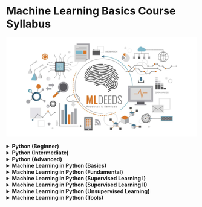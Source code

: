 # Machine Learning Basics Course Syllabus

![DataScience MLDeeds](contents/DataScienceMLDeeds.jpg "DataScience MLDeeds")

<details>
  <summary><b>Python (Beginner)</b></summary>

- Intro (what is Python?)
- Getting Started
- General Syntax
- Comments
- Variables
  - Global Variables
- PIP Package Manager
- Data Types
  - Numbers
  - Strings
    - String Formatting
  - Booleans
  - Type Castings
- Data Structures (Collections)
  - Lists
  - Tuples
  - Sets
  - Dictionaries
  - Arrays
- Operations and Control Structure
  - Simple Operators
  - If-else (Control flow)
  - While Loops
  - For Loops
  - Break and Continue
- Blocks
  - Functions (methods)
    - Variable Scopes
    - Lambda Functions
    - Call by Value or Reference
  - Classes and Objects
    - Inheritance
    - Iterators
- Modules
  - OS
  - Globe
  - Math
  - JSON
  - Date Time
  - Regex
- Utilities
  - Try … Except
    - Exceptions
- User Inputs

</details>
<details>
  <summary><b>Python (Intermediate)</b></summary>
    
- Files
    - Create
    - Open/Close
    - Read/Write
    - Delete
- Modules
    - Random
    - Math and cMath
    - Requests
    - Statistics
- Built-in Functions
    - General
    - Strings
    - Lists
    - Sets
    - Tuples
    - Dictionaries
    - Arrays
    - Files
- Databases
    - MySQL
      - Create Database
      - Create Table
      - Insert
      - Select
      - Update
      - Delete
      - Drop Table
      - Limit
      - Order by
      - Join

</details>
<details>
  <summary><b>Python (Advanced)</b></summary>

- Modules

  - NumPy

    - Intro
    - Data Types
    - Arrays
      - 1D, 2D, and nD
      - Shape of Arrays
      - Copy and View
    - Indexing
      - Negative Indexing
    - Slicing
    - Reshaping
    - Iterating
    - Join and Split
    - Sorting
    - Filtration
    - Searching
    - Randomization
    - Data Distribution
      - Normal
      - Uniform
      - Binormal
      - Logistic
      - Pareto
    - Universal Functions (uFuncs)
      - Arithmatic
      - Logs
      - Hyperbolic

  - SciPy
    - Intro
    - Constants
    - Optimizers
    - Working with Sparse Data
    - Spatial Data
    - Graphs
    - Interpolation
    - Statistical Significance Tests
  - Pandas
    - Intro
    - Series
    - DataFrames
      - Create
      - Select
      - Insert
      - Slice
      - Describe
      - Sort
      - Merge
    - Reading from Files
      - JSON
      - CSV
      - TXT
    - Analyzing Data
    - Cleaning Data
    - Exporting
    - Correlations
    - Plotting
  - Matplotlib
    - Intro
    - Plotting
      - Lines
      - Markers
      - Labels
      - Grids
    - Subplots
    - Charts
      - Line Chart
      - Bar Chart
      - Histogram
      - Scatter
      - Pie Chart
    - More
      - Legends
      - Shadows
      - Colors
      - Customizations

</details>

<details>
  <summary><b>Machine Learning in Python (Basics)</b></summary>

- Intro
  - Machine Learning Basics
    - A Brief Overview
    - Data Acquisition (Sensors)
    - Key Tasks of ML
      - Supervised Learning
      - Unsupervised Learning
  - Why using Python?
- Data Sets
- Statistics
  - Mean
  - Mode
  - Median
  - Variance
  - Standard Deviation
  - Percentiles
- Data Distributions
  - Concepts
  - Visualization
- Regression
  - Fitting
  - Types
    - Linear Regression
    - Polynomial Regression
    - Multiple Regression
  - Relationship Extraction
  - Coefficient
  - Prediction
  - Result Explained
- Scale Features
- Data Split
  - Train, Test, and Evaluation
  - Visualization
- Classification
- Prediction
- Decision Trees

</details>

<details>
  <summary><b>Machine Learning in Python (Fundamental)</b></summary>

- Steps of ML Algorithms
  - Data Collection
  - Data Preparation
  - Input Data Analysis
  - Training
  - Testing and Evaluation
    - Performance Metrics
      - Error Rate
      - Precision
      - Recall
- Supervised Learning
  - Classification
    - Task Intro
    - k-Nearest Neighbors (KNN)
      - Algorithm Intro
      - Loading and Parsing Data
      - Distance Measurements
      - Normalizing Values
      - Testing the Classifier
      - Project: Handwritten Digits Recognition
    - Decision Trees
      - Algorithm Intro
      - Information Gain
      - Splitting Data
        - Finding the Best Feature to Split on
        - Tree-building
      - Plotting the Tree
      - Testing the Classifier
      - Project: Buying a Car
    - Naïve Bayes
      - Algorithm Intro
      - Probability Theory
        - Bayesian Decision Theory
        - Conditional Probability
      - Classification based on Probabilities
      - Bag of Words (BoW) Model
      - Modifying the Classifier
      - Testing the Classifier
      - Displaying the Targets
      - Project: Text (Documents) Classification
      - Project: Junk Email Classification

</details>

<details>
  <summary><b>Machine Learning in Python (Supervised Learning I)</b></summary>

- Supervised Learning
  - Classification
    - Logistic Regression
      - Task Intro
        - The Sigmoid Function
      - Classification with Logistic Regression
      - Optimization
        - Finding the Best Coefficients
        - Gradient Ascent Optimization (GAO)
        - Gradient Descent Optimization (GDO)
      - Plotting the Decision Boundary
      - Missing Values
      - Project: Finding Important Academic Factors for Job Seekers
    - Support Vector Machines (SVM)
      - Algorithm Intro
      - Data Separation
        - Finding the Maximum Margines
      - Optimization
        - Platt’s SMO Algorithm
      - Kernels
        - Data Mapping
      - Testing the Algorithm
      - Project: Handwritten Digits Recognition
    - AdaBoost
      - Algorithm Intro
      - Combining Classifiers
      - Bagging
      - Boosting
      - Improving the Classifier
      - Weak Learners
      - Testing the Classifier
      - Project: Handwritten Digits Recognition

</details>

<details>
  <summary><b>Machine Learning in Python (Supervised Learning II)</b></summary>

- Supervised Learning
  - Regression
    - Linear Regression
      - Task Intro
      - Best-fit Lines
      - Standard Regression Function
      - Locally Weighted Function
      - Ridge Regression
        - Coefficients
      - Forward Stagewise Regression
    - Tree-based Regression
      - Task Intro
      - Modeling Complex Data
      - Tree Building
        - Continuous Features
        - Discrete Features
        - CART Approach
      - Tree Splitting
      - Tree Pruning
        - Prepruning
        - Postpruning
      - Model Trees
    - Project: Age Prediction
    - Project: Weather Temperature Forecast
    - Project: Price Prediction

</details>

<details>
  <summary><b>Machine Learning in Python (Unsupervised Learning)</b></summary>

- Unsupervised Learning
  - Clustering
    - Task Intro
    - k-Means Clustering
      - Algorithm Intro
      - Support Functions
      - Post-processing and Performance Improvement
      - Bisecting k-means
      - Project: Clustering Geo-coordinates
    - Apriori Algorithm
      - Algorithm Intro
        - Principles
      - Association Mining and Analysis
      - Finding Frequent Itemsets
      - Mining Association Rules
      - Project: Voting Patterns Analysis
    - FP-growth
      - Algorithm Intro
      - Finding Common Patterns
      - FP-trees
        - Data Structure
        - Construction of Trees
        - Mining Frequent Items
        - Pattern Extraction
      - Project: Finding Co-occurring Words

</details>

<details>
  <summary><b>Machine Learning in Python (Tools)</b></summary>

- Principal Component Analysis (PCA)
  - Task Intro
  - Data Simplification
  - Dimensionality Reduction
    - Goals
  - PCA Concepts
    - Moving the Coordinate Axes
    - A Usage Example in NumPy
    - Missing Values Replacement
  - Project: Dimensionality Reduction in Factories Data
- Singular Value Decomposition (SVD)
  - Task Intro
  - Matrix Factorization (MF)
  - Latent Semantic Indexing (LSI)
  - Applications in Practice
    - Recommender Systems (RecSys)
      - Collaborative Filtering
      - Measuring Similarity
        - Item-based Similarity
        - User-based Similarity
      - Rating Estimation
  - SVD in Python
  - Project: Food Recommender
  - Project: Fashion Recommender
  - Project: Image Compression
- Big Data
  - Task Intro
  - MapReduce
    - Algorithm Intro
    - Applications
  - Hadoop Streaming
    - Intro
    - Distributed Mapper/Reducer
    - Mrjob in Python
    - Running Jobs in AWS
    - Running Jobs in EMR
  - Project: Distributed SVM

</details>
